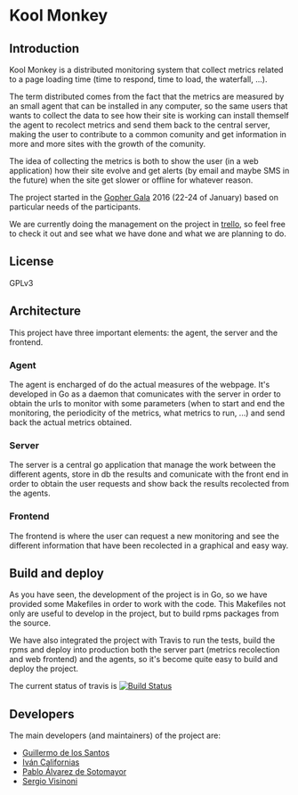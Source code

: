  Kool Monkey
=============

## Introduction

Kool Monkey is a distributed monitoring system that collect metrics
related to a page loading time (time to respond, time to load, the
waterfall, ...).

The term distributed comes from the fact that the metrics are
measured by an small agent that can be installed in any computer, so
the same users that wants to collect the data to see how their site is
working can install themself the agent to recolect metrics and send
them back to the central server, making the user to contribute to a
common comunity and get information in more and more sites with the
growth of the comunity.

The idea of collecting the metrics is both to show the user (in a web
application) how their site evolve and get alerts (by email and maybe
SMS in the future) when the site get slower or offline for whatever
reason.

The project started in the [Gopher Gala](http://www.gophergala.com/)
2016 (22-24 of January) based on particular needs of the participants.

We are currently doing the management on the project in
[trello](https://trello.com/b/zNxSafya), so feel free to check it out
and see what we have done and what we are planning to do.

## License

GPLv3

## Architecture

This project have three important elements: the agent, the server and
the frontend.

### Agent

The agent is encharged of do the actual measures of the webpage. It's
developed in Go as a daemon that comunicates with the server in order
to obtain the urls to monitor with some parameters (when to start and
end the monitoring, the periodicity of the metrics, what metrics to
run, ...) and send back the actual metrics obtained.

### Server

The server is a central go application that manage the work between
the different agents, store in db the results and comunicate with the
front end in order to obtain the user requests and show back the
results recolected from the agents.

### Frontend

The frontend is where the user can request a new monitoring and see
the different information that have been recolected in a graphical and
easy way.

## Build and deploy

As you have seen, the development of the project is in Go, so we have
provided some Makefiles in order to work with the code. This Makefiles
not only are useful to develop in the project, but to build rpms
packages from the source.

We have also integrated the project with Travis to run the tests,
build the rpms and deploy into production both the server part
(metrics recolection and web frontend) and the agents, so it's become
quite easy to build and deploy the project.

The current status of travis is [![Build Status](https://travis-ci.org/ivan-californias/kool_monkey.svg?branch=master)](https://travis-ci.org/ivan-californias/kool_monkey)

## Developers

The main developers (and maintainers) of the project are:

* [Guillermo de los Santos](https://github.com/MemoDLSG)
* [Iván Californias](https://github.com/ivan-californias)
* [Pablo Álvarez de Sotomayor](https://github.com/i02sopop)
* [Sergio Visinoni](https://github.com/piffio)
